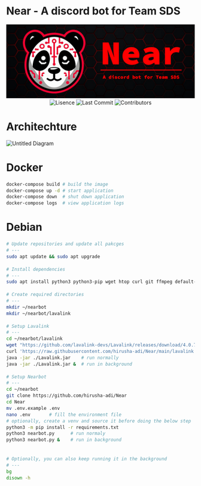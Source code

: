 # Near - A discord bot for Team SDS

<p align="center">
    <img src="https://raw.githubusercontent.com/hirusha-adi/Near-Data/refs/heads/main/images/github/github-banner.png" alt="Lisence">
    <br>
    <img src="https://img.shields.io/github/license/hirusha-adi/Near?style=for-the-badge" alt="Lisence">
    <img src="https://img.shields.io/github/last-commit/hirusha-adi/Near?style=for-the-badge" alt="Last Commit">
    <img src="https://img.shields.io/github/contributors/hirusha-adi/Near?style=for-the-badge" alt="Contributors">
</p>

# Architechture

![Untitled Diagram](https://github.com/user-attachments/assets/571eaac5-9003-40f1-b3b5-0a7a8fb704e5)

# Docker

```bash
docker-compose build # build the image 
docker-compose up -d # start application
docker-compose down  # shut down application
docker-compose logs  # view application logs
```

# Debian

```bash
# Update repositories and update all pakcges
# ---
sudo apt update && sudo apt upgrade 

# Install dependencies
# ---
sudo apt install python3 python3-pip wget htop curl git ffmpeg default-jdk nano -y

# Create required directories
# ---
mkdir ~/nearbot
mkdir ~/nearbot/lavalink

# Setup Lavalink
# ---
cd ~/nearbot/lavalink
wget "https://github.com/lavalink-devs/Lavalink/releases/download/4.0.7/Lavalink.jar"
curl 'https://raw.githubusercontent.com/hirusha-adi/Near/main/lavalink.yml' >> 'application.yml'
java -jar ./Lavalink.jar    # run normally
java -jar ./Lavalink.jar &  # run in background

# Setup Nearbot
# ---
cd ~/nearbot
git clone https://github.com/hirusha-adi/Near
cd Near
mv .env.example .env
nano .env       # fill the environment file
# optionally, create a venv and source it before doing the below step
python3 -m pip install -r requirements.txt
python3 nearbot.py      # run normaly
python3 nearbot.py &    # run in background


# Optionally, you can also keep running it in the background
# ---
bg
disown -h
```


